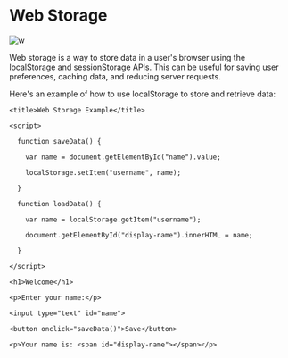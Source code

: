 # Web Storage

![w](https://user-images.githubusercontent.com/116082827/235746148-59def617-4a82-4e21-b670-ce8309a34dec.jpeg)


Web storage is a way to store data in a user's browser using the localStorage and sessionStorage APIs. This can be useful for saving user preferences, caching data, and reducing server requests.

Here's an example of how to use localStorage to store and retrieve data:





<!DOCTYPE html>

<html>

  <head>

    <title>Web Storage Example</title>

    <script>

      function saveData() {

        var name = document.getElementById("name").value;

        localStorage.setItem("username", name);

      }

      function loadData() {

        var name = localStorage.getItem("username");

        document.getElementById("display-name").innerHTML = name;

      }

    </script>

  </head>

  <body onload="loadData()">

    <h1>Welcome</h1>

    <p>Enter your name:</p>

    <input type="text" id="name">

    <button onclick="saveData()">Save</button>

    <p>Your name is: <span id="display-name"></span></p>

  </body>

</html>
